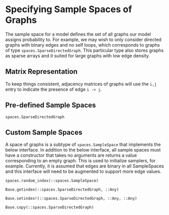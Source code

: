 # Specifying Sample Spaces of Graphs

The sample space for a model defines the set of all graphs our model assigns probability to.
For example, we may wish to only consider directed graphs with binary edges and no self loops,
which corresponds to graphs of type `spaces.SparseDirectedGraph`. This particular type also
stores graphs as sparse arrays and it suited for large graphs with low edge density.

## Matrix Representation

To keep things consistent, adjacency matrices of graphs will use the `i,j` entry to indicate the presence of edge `i -> j`.

## Pre-defined Sample Spaces

```@docs
spaces.SparseDirectedGraph
```

## Custom Sample Spaces

A space of graphs is a subtype of `spaces.SampleSpace` that implements the below interface. In addition to the below interface, all sample spaces must have a constructor that takes no arguments are returns a
value corresponding to an empty graph. This is used to initialize samplers, for example. Currently, it is assumed that edges are binary in all SampleSpaces and this interface will need to be augmented to support more edge values.

```@docs
spaces.random_index(::spaces.SampleSpace)
```

```@docs
Base.getindex(::spaces.SparseDirectedGraph, ::Any)
```

```@docs
Base.setindex!(::spaces.SparseDirectedGraph, ::Any, ::Any)
```

```@docs
Base.copy(::spaces.SparseDirectedGraph)
```